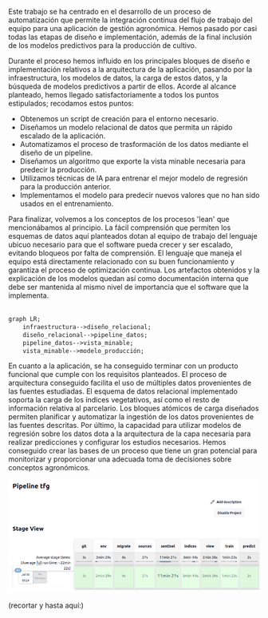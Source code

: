 
Este trabajo se ha centrado en el desarrollo de un proceso de automatización que permite la integración continua del flujo de trabajo del equipo para una aplicación de gestión agronómica. Hemos pasado por casi todas las etapas de diseño e implementación, además de la final inclusión de los modelos predictivos para la producción de cultivo.

Durante el proceso hemos influido en los principales bloques de diseño e implementación relativos a la arquitectura de la aplicación, pasando por la infraestructura, los modelos de datos, la carga de estos datos, y la búsqueda de modelos predictivos a partir de ellos. Acorde al alcance planteado, hemos llegado satisfactoriamente a todos los puntos estipulados; recodamos estos puntos:

-   Obtenemos un script de creación para el entorno necesario.
-   Diseñamos un modelo relacional de datos que permita un rápido escalado de la aplicación.
-   Automatizamos el proceso de trasformación de los datos mediante el diseño de un pipeline.
-   Diseñamos un algoritmo que exporte la vista minable necesaria para predecir la producción.
-   Utilizamos técnicas de lA para entrenar el mejor modelo de regresión para la producción anterior.
-   Implementamos el modelo para predecir nuevos valores que no han sido usados en el entrenamiento.

Para finalizar, volvemos a los conceptos de los procesos 'lean' que mencionábamos al principio. La fácil comprensión que permiten los esquemas de datos aquí planteados dotan al equipo de trabajo del lenguaje ubicuo necesario para que el software pueda crecer y ser escalado, evitando bloqueos por falta de comprensión. El lenguaje que maneja el equipo está directamente relacionado con su buen funcionamiento y garantiza el proceso de  optimización continua. Los artefactos obtenidos y la explicación de los modelos quedan así como documentación interna que debe ser mantenida al mismo nivel de importancia que el software que la implementa. 

```mermaid

graph LR;
    infraestructura-->diseño_relacional;
    diseño_relacional-->pipeline_datos;
    pipeline_datos-->vista_minable;
    vista_minable-->modelo_producción;
```

En cuanto a la aplicación, se ha conseguido terminar con un producto funcional que cumple con los requisitos planteados. El proceso de arquitectura conseguido facilita el uso de múltiples datos provenientes de las fuentes estudiadas. El esquema de datos relacional implementado soporta la carga de los índices vegetativos, así como el resto de información relativa al parcelario. Los bloques atómicos de carga diseñados permiten planificar y automatizar la ingestión de los datos provenientes de las fuentes descritas. Por último, la capacidad para utilizar modelos de regresión sobre los datos dota a la arquitectura de la capa necesaria para realizar predicciones y configurar los estudios necesarios. Hemos conseguido crear las bases de un proceso que tiene un gran potencial para monitorizar y proporcionar una adecuada toma de decisiones sobre conceptos agronómicos.

![](figures/completed.png)

(recortar y hasta aquí:)